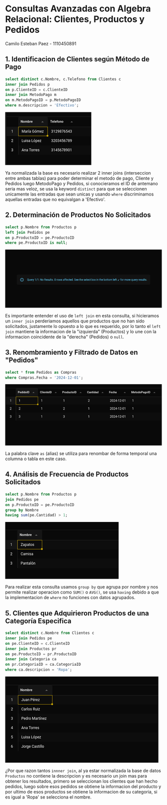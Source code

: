 # Consultas Avanzadas con Algebra Relacional: Clientes, Productos y Pedidos

Camilo Esteban Paez - 1110450891

## 1. Identificacion de Clientes según Método de Pago

```sql
select distinct c.Nombre, c.Telefono from Clientes c
inner join Pedidos p
on p.ClienteID = c.ClienteID
inner join MetodoPago m
on m.MetodoPagoID = p.MetodoPagoID
where m.descripcion = 'Efectivo';
```

![alt text](images/1.png)

Ya normalizada la base es necesario realizar 2 inner joins (interseccion entre ambas tablas) para poder determinar el metodo de pago, Cliente y Pedidos luego MetodoPago y Pedidos, si conocieramos el ID de antemano seria mas veloz, se usa la keyword `distinct` para que se seleccionen unicamente las entradas que sean unicas y usando `where` discriminamos aquellas entradas que no equivalgan a 'Efectivo'.

## 2. Determinación de Productos No Solicitados

```sql
select p.Nombre from Productos p
left join Pedidos pe
on p.ProductoID = pe.ProductoID
where pe.ProductoID is null;
```

![alt text](images/2.png)

Es importante entender el uso de `left join` en esta consulta, si hicieramos un `inner join` perderiamos aquellos que productos que no han sido solicitados, justamente lo opuesto a lo que es requerido, por lo tanto el `left join` mantiene la informacion de la "izquierda" (Productos) y lo une con la informacion coincidente de la "derecha" (Pedidos) o `null`.

## 3. Renombramiento y Filtrado de Datos en "Pedidos"

```sql
select * from Pedidos as Compras
where Compras.Fecha = '2024-12-01';
```

![alt text](images/3.png)

La palabra clave `as` (alias) se utiliza para renombar de forma temporal una columna o tabla en este caso.

## 4. Análisis de Frecuencia de Productos Solicitados

```sql
select p.Nombre from Productos p
join Pedidos pe
on p.ProductoID = pe.ProductoID
group by Nombre
having sum(pe.Cantidad) > 1;
```

![alt text](images/4.png)

Para realizar esta consulta usamos `group by` que agrupa por nombre y nos permite realizar operacion como `SUM()` o `AVG()`, se usa `having` debido a que la implementacion de `where` no funciones con datos agrupados.

## 5. Clientes que Adquirieron Productos de una Categoría Especifica

```sql
select distinct c.Nombre from Clientes c
inner join Pedidos pe
on pe.ClienteID = c.ClienteID
inner join Productos pr
on pe.ProductoID = pr.ProductoID
inner join Categoria ca
on pr.CategoriaID = ca.CategoriaID
where ca.descripcion = 'Ropa';
```

![alt text](images/5.png)

¿Por que razon tantos `innner join`, al ya estar normalizada la base de datos `Productos` no contiene la descripcion y es necesario un join mas para obtener los resultados, primero se seleccionan los clientes que han hecho pedidos, luego sobre esos pedidos se obtiene la informacion del producto y por ultimo de esos productos se obtiene la informacion de su categoria, si es igual a 'Ropa' se selecciona el nombre.

